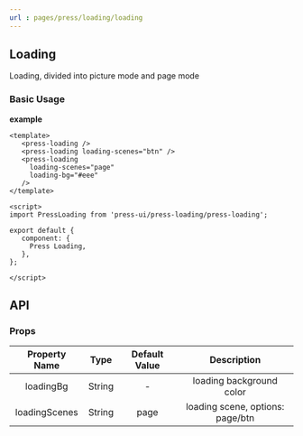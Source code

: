 ```yaml
---
url : pages/press/loading/loading
---
```


## Loading 

Loading, divided into picture mode and page mode

### Basic Usage

**example**


```vue
<template>
   <press-loading />
   <press-loading loading-scenes="btn" />
   <press-loading
     loading-scenes="page"
     loading-bg="#eee"
   />
</template>

<script>
import PressLoading from 'press-ui/press-loading/press-loading';

export default {
   component: {
     Press Loading,
   },
};

</script>
```


## API

### Props

| Property Name |  Type  | Default Value |           Description            |
| :-----------: | :----: | :-----------: | :------------------------------: |
|   loadingBg   | String |       -       |     loading background color     |
| loadingScenes | String |     page      | loading scene, options: page/btn |
